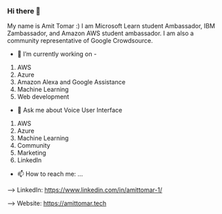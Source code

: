 ### Hi there 👋

My name is Amit Tomar :)
I am Microsoft Learn student Ambassador, IBM Zambassador, and Amazon AWS student ambassador. I am also a community representative of Google Crowdsource. 

- 🔭 I’m currently working on - 
1. AWS
2. Azure
3. Amazon Alexa and Google Assistance
4. Machine Learning
5. Web development

- 💬 Ask me about 
Voice User Interface
1. AWS
2. Azure
3. Machine Learning
4. Community
5. Marketing
6. LinkedIn

- 📫 How to reach me: ...

--> LinkedIn: https://www.linkedin.com/in/amittomar-1/

--> Website: https://amittomar.tech

<!--
**amittomar-1/amittomar-1** is a ✨ _special_ ✨ repository because its `README.md` (this file) appears on your GitHub profile.

Here are some ideas to get you started:


- 🌱 I’m currently learning ...
- 👯 I’m looking to collaborate on ...
- 🤔 I’m looking for help with ...


- 😄 Pronouns: ...
- ⚡ Fun fact: ...
-->
